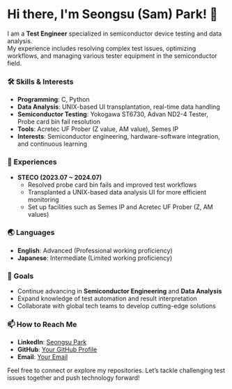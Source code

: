 # Hi there, I'm Seongsu (Sam) Park! 👋

I am a **Test Engineer** specialized in semiconductor device testing and data analysis.  
My experience includes resolving complex test issues, optimizing workflows, and managing various tester equipment in the semiconductor field.

### 🛠️ Skills & Interests
- **Programming**: C, Python
- **Data Analysis**: UNIX-based UI transplantation, real-time data handling
- **Semiconductor Testing**: Yokogawa ST6730, Advan ND2-4 Tester, Probe card bin fail resolution
- **Tools**: Acretec UF Prober (Z value, AM value), Semes IP
- **Interests**: Semiconductor engineering, hardware-software integration, and continuous learning

### 🌱 Experiences
- **STECO (2023.07 ~ 2024.07)**  
  - Resolved probe card bin fails and improved test workflows  
  - Transplanted a UNIX-based data analysis UI for more efficient monitoring  
  - Set up facilities such as Semes IP and Acretec UF Prober (Z, AM values)

### 🌏 Languages
- **English**: Advanced (Professional working proficiency)
- **Japanese**: Intermediate (Limited working proficiency)

### 🚀 Goals
- Continue advancing in **Semiconductor Engineering** and **Data Analysis**
- Expand knowledge of test automation and result interpretation
- Collaborate with global tech teams to develop cutting-edge solutions

### 📫 How to Reach Me
- **LinkedIn**: [Seongsu Park](https://www.linkedin.com/in/seongsu-park-263774273/)
- **GitHub**: [Your GitHub Profile](#)
- **Email**: [Your Email](mailto:example@gmail.com)

Feel free to connect or explore my repositories. Let’s tackle challenging test issues together and push technology forward!
